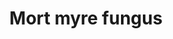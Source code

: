 ---
layout: item
title: Mort myre fungus
item-id: 2970
datatable: true
id: 2970
name: "Mort myre fungus"
members: true
lowalch: 0
highalch: 0
examine: "A mushroom from the swamps of Mort Myre."
monsters:
  - id: 537
    name: "Zygomite"
    members: true
    combat_level: 74
    wiki_url: "https://oldschool.runescape.wiki/w/Zygomite"
    drops:
      - quantity: "1"
        rarity: 0.019464720194647202
    image: "https://oldschool.runescape.wiki/images/f/ff/Zygomite_%28level_74%29.png?ea620"
  - id: 1024
    name: "Zygomite"
    members: true
    combat_level: 86
    wiki_url: "https://oldschool.runescape.wiki/w/Zygomite"
    drops:
      - quantity: "1"
        rarity: 0.019464720194647202
    image: "https://oldschool.runescape.wiki/images/f/ff/Zygomite_%28level_74%29.png?ea620"
  - id: 3717
    name: "Vyrewatch"
    members: true
    combat_level: 105
    wiki_url: "https://oldschool.runescape.wiki/w/Vyrewatch#Level_105"
    drops:
      - quantity: "2"
        rarity: 0.020833333333333332
    image: "https://oldschool.runescape.wiki/images/a/a6/Vyrewatch.png?6487a"
  - id: 3718
    name: "Vyrewatch"
    members: true
    combat_level: 110
    wiki_url: "https://oldschool.runescape.wiki/w/Vyrewatch#Level_110"
    drops:
      - quantity: "2"
        rarity: 0.020833333333333332
    image: "https://oldschool.runescape.wiki/images/a/a6/Vyrewatch.png?6487a"
  - id: 3719
    name: "Vyrewatch"
    members: true
    combat_level: 120
    wiki_url: "https://oldschool.runescape.wiki/w/Vyrewatch#Level_120"
    drops:
      - quantity: "2"
        rarity: 0.020833333333333332
    image: "https://oldschool.runescape.wiki/images/a/a6/Vyrewatch.png?6487a"
  - id: 3720
    name: "Vyrewatch"
    members: true
    combat_level: 125
    wiki_url: "https://oldschool.runescape.wiki/w/Vyrewatch#Level_125"
    drops:
      - quantity: "2"
        rarity: 0.020833333333333332
    image: "https://oldschool.runescape.wiki/images/a/a6/Vyrewatch.png?6487a"
  - id: 6611
    name: "Vet'ion"
    members: true
    combat_level: 454
    wiki_url: "https://oldschool.runescape.wiki/w/Vet'ion#Normal"
    drops:
      - quantity: "200"
        rarity: 0.015625
    image: "https://oldschool.runescape.wiki/images/7/7f/Vet%27ion.png?4cb16"
  - id: 6612
    name: "Vet'ion Reborn"
    members: true
    combat_level: 454
    wiki_url: "https://oldschool.runescape.wiki/w/Vet'ion#Reborn"
    drops:
      - quantity: "200"
        rarity: 0.015625
    image: "https://oldschool.runescape.wiki/images/7/7f/Vet%27ion.png?4cb16"
  - id: 7797
    name: "Ancient Zygomite"
    members: true
    combat_level: 109
    wiki_url: "https://oldschool.runescape.wiki/w/Ancient_Zygomite"
    drops:
      - quantity: "1-2"
        rarity: 1
      - quantity: "5"
        rarity: 0.03125
    image: "https://oldschool.runescape.wiki/images/1/15/Ancient_Zygomite.png?ff373"
  - id: 8256
    name: "Vyrewatch"
    members: true
    combat_level: 87
    wiki_url: "https://oldschool.runescape.wiki/w/Vyrewatch#Level_87"
    drops:
      - quantity: "2"
        rarity: 0.020833333333333332
    image: "https://oldschool.runescape.wiki/images/a/a6/Vyrewatch.png?6487a"
  - id: 8297
    name: "Swamp Crab"
    members: true
    combat_level: 55
    wiki_url: "https://oldschool.runescape.wiki/w/Swamp_Crab#Normal"
    drops:
      - quantity: "3"
        rarity: 1
      - quantity: "1"
        rarity: 0.015625
    image: "https://oldschool.runescape.wiki/images/7/7d/Swamp_Crab.png?80188"
---